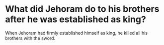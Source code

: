 # What did Jehoram do to his brothers after he was established as king?

When Jehoram had firmly established himself as king, he killed all his brothers with the sword. 